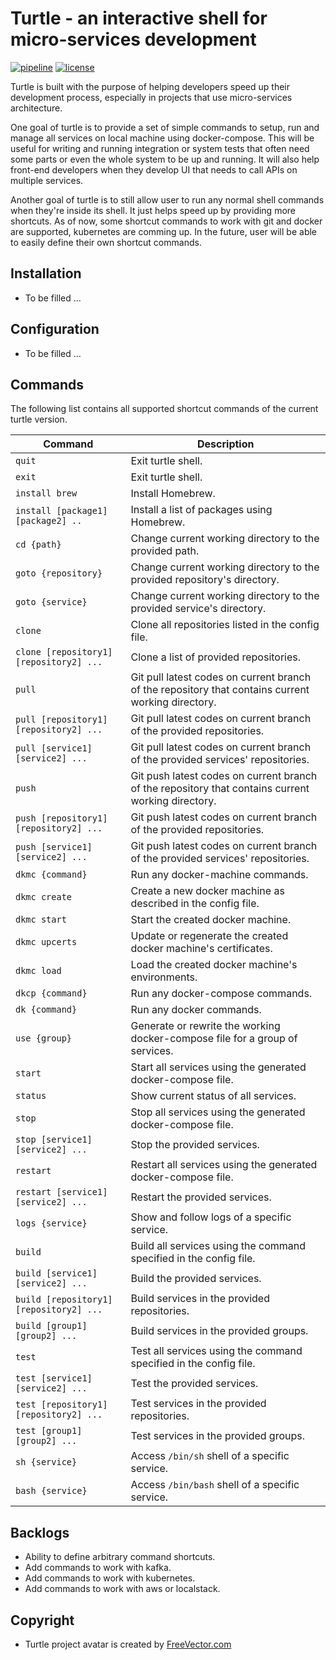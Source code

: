# Turtle - an interactive shell for micro-services development

[![pipeline](https://gitlab.com/phamlequang/turtle/badges/master/pipeline.svg)](https://gitlab.com/phamlequang/turtle/commits/master) [![license](https://img.shields.io/badge/license-MIT-green.svg)](https://gitlab.com/phamlequang/turtle/blob/master/LICENSE)

Turtle is built with the purpose of helping developers speed up their development process, especially in projects that use micro-services architecture.

One goal of turtle is to provide a set of simple commands to setup, run and manage all services on local machine using docker-compose. This will be useful for writing and running integration or system tests that often need some parts or even the whole system to be up and running. It will also help front-end developers when they develop UI that needs to call APIs on multiple services.

Another goal of turtle is to still allow user to run any normal shell commands when they're inside its shell. It just helps speed up by providing more shortcuts. As of now, some shortcut commands to work with git and docker are supported, kubernetes are comming up. In the future, user will be able to easily define their own shortcut commands.

## Installation

- To be filled ...

## Configuration

- To be filled ...

## Commands

The following list contains all supported shortcut commands of the current turtle version.

**Command** | **Description**
--------|-------------
`quit`|Exit turtle shell.
`exit`|Exit turtle shell.
`install brew`|Install Homebrew.
`install [package1] [package2] ..`|Install a list of packages using Homebrew.
`cd {path}`|Change current working directory to the provided path.
`goto {repository}`|Change current working directory to the provided repository's directory.
`goto {service}`|Change current working directory to the provided service's directory.
`clone`|Clone all repositories listed in the config file.
`clone [repository1] [repository2] ...`|Clone a list of provided repositories.
`pull`|Git pull latest codes on current branch of the repository that contains current working directory.
`pull [repository1] [repository2] ...`|Git pull latest codes on current branch of the provided repositories.
`pull [service1] [service2] ...`|Git pull latest codes on current branch of the provided services' repositories.
`push`|Git push latest codes on current branch of the repository that contains current working directory.
`push [repository1] [repository2] ...`|Git push latest codes on current branch of the provided repositories.
`push [service1] [service2] ...`|Git push latest codes on current branch of the provided services' repositories.
`dkmc {command}`|Run any docker-machine commands.
`dkmc create`|Create a new docker machine as described in the config file.
`dkmc start`|Start the created docker machine.
`dkmc upcerts`|Update or regenerate the created docker machine's certificates.
`dkmc load`|Load the created docker machine's environments.
`dkcp {command}`|Run any docker-compose commands.
`dk {command}`|Run any docker commands.
`use {group}`|Generate or rewrite the working docker-compose file for a group of services.
`start`|Start all services using the generated docker-compose file.
`status`|Show current status of all services.
`stop`|Stop all services using the generated docker-compose file.
`stop [service1] [service2] ...`|Stop the provided services.
`restart`|Restart all services using the generated docker-compose file.
`restart [service1] [service2] ...`|Restart the provided services.
`logs {service}`|Show and follow logs of a specific service.
`build`|Build all services using the command specified in the config file.
`build [service1] [service2] ...`|Build the provided services.
`build [repository1] [repository2] ...`|Build services in the provided repositories.
`build [group1] [group2] ...`|Build services in the provided groups.
`test`|Test all services using the command specified in the config file.
`test [service1] [service2] ...`|Test the provided services.
`test [repository1] [repository2] ...`|Test services in the provided repositories.
`test [group1] [group2] ...`|Test services in the provided groups.
`sh {service}`|Access `/bin/sh` shell of a specific service.
`bash {service}`|Access `/bin/bash` shell of a specific service.

## Backlogs

- Ability to define arbitrary command shortcuts.
- Add commands to work with kafka.
- Add commands to work with kubernetes.
- Add commands to work with aws or localstack.

## Copyright

- Turtle project avatar is created by [FreeVector.com](https://www.freevector.com/free-cartoon-turtle-vector-18447)
